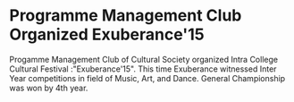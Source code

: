Programme Management Club Organized Exuberance'15
================================================

Progamme Management Club of Cultural Society organized Intra College Cultural Festival :"Exuberance'15". This time Exuberance witnessed Inter Year competitions in field of Music, Art, and Dance. General Championship was won by 4th year.